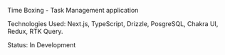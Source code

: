 Time Boxing - Task Management application

Technologies Used: Next.js, TypeScript, Drizzle, PosgreSQL, Chakra UI, Redux, RTK Query.

Status: In Development
